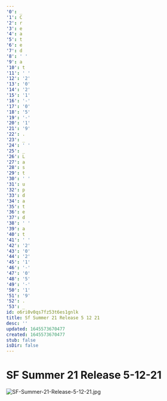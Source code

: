 ```yaml
---
'0': _
'1': C
'2': r
'3': e
'4': a
'5': t
'6': e
'7': d
'8': ' '
'9': a
'10': t
'11': ' '
'12': '2'
'13': '0'
'14': '2'
'15': '1'
'16': '-'
'17': '0'
'18': '5'
'19': '-'
'20': '1'
'21': '9'
'22': .
'23': _
'24': ' '
'25': _
'26': L
'27': a
'28': s
'29': t
'30': ' '
'31': u
'32': p
'33': d
'34': a
'35': t
'36': e
'37': d
'38': ' '
'39': a
'40': t
'41': ' '
'42': '2'
'43': '0'
'44': '2'
'45': '1'
'46': '-'
'47': '0'
'48': '5'
'49': '-'
'50': '1'
'51': '9'
'52': .
'53': _
id: o6ri0v0qs7fz53t6es1gnlk
title: Sf Summer 21 Release 5 12 21
desc: ''
updated: 1645573670477
created: 1645573670477
stub: false
isDir: false
---
```


# SF Summer 21 Release 5-12-21


![SF-Summer-21-Release-5-12-21.jpg](/assets/sf-summer-21-release-5-12-21-ry93gxodj6j3.jpg)

